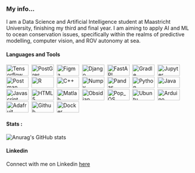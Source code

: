 ### My info...

I am a Data Science and Artificial Intelligence student at Maastricht University, finishing my third and final year. I am aiming to apply AI and ML to ocean conservation issues, specifically within the realms of predictive modelling, computer vision, and ROV autonomy at sea. 


#### Languages and Tools

<div>
  <img src="https://img.shields.io/badge/TensorFlow-FF6F00?style=for-the-badge&logo=tensorflow&logoColor=white" title="Tensorflow" alt="Tensorflow" width="60" height="30"/>&nbsp;
  <img src="https://img.shields.io/badge/PostgreSQL-316192?style=for-the-badge&logo=postgresql&logoColor=white" title="PostGres" alt="PostGres" width="60" height="30"/>&nbsp;
   <img src="https://img.shields.io/badge/Figma-F24E1E?style=for-the-badge&logo=figma&logoColor=white" title="Figma" alt="Figma" width="60" height="30"/>&nbsp;
  <img src="https://img.shields.io/badge/Django-092E20?style=for-the-badge&logo=django&logoColor=green" title="Django" alt="Django" width="60" height="30"/>&nbsp;
  <img src="https://img.shields.io/badge/fastapi-109989?style=for-the-badge&logo=FASTAPI&logoColor=white" title="FastAPI" alt="FastAPI" width="60" height="30"/>&nbsp;
  <img src="https://img.shields.io/badge/gradle-02303A?style=for-the-badge&logo=gradle&logoColor=white" title="Gradle" alt="Gradle" width="60" height="30"/>&nbsp;
  <img src="https://img.shields.io/badge/Jupyter-F37626.svg?&style=for-the-badge&logo=Jupyter&logoColor=white" title="Jupyter" alt="Jupyter" width="60" height="30"/>&nbsp;
  <img src="https://img.shields.io/badge/Postman-FF6C37?style=for-the-badge&logo=Postman&logoColor=white" title="Postman" alt="Postman" width="60" height="30"/>&nbsp;
  <img src="https://img.shields.io/badge/R-276DC3?style=for-the-badge&logo=r&logoColor=white" title="R" alt="R" width="60" height="30"/>&nbsp;
  <img src="https://img.shields.io/badge/C%2B%2B-00599C?style=for-the-badge&logo=c%2B%2B&logoColor=white" title="C++" alt="C++" width="60" height="30"/>&nbsp;
  <img src="https://img.shields.io/badge/Numpy-777BB4?style=for-the-badge&logo=numpy&logoColor=white" title="Numpy" alt="Numpy" width="60" height="30"/>&nbsp;
  <img src="https://img.shields.io/badge/Pandas-2C2D72?style=for-the-badge&logo=pandas&logoColor=white" title="Pandas" alt="Pandas" width="60" height="30"/>&nbsp;
  <img src="https://img.shields.io/badge/Python-FFD43B?style=for-the-badge&logo=python&logoColor=blue" title="Python" alt="Python" width="60" height="30"/>&nbsp;
  <img src="https://camo.githubusercontent.com/ac0cb5e27f7cb91cee1f874eff4f570bc3ae7ca304d66066f87d03b72ec23bc5/68747470733a2f2f696d672e736869656c64732e696f2f62616467652f4a6176612d677265793f7374796c653d666f722d7468652d6261646765266c6f676f3d6a617661266c6f676f436f6c6f723d7768697465" title="Java" alt="Java" width="60" height="30"/>&nbsp;
  <img src="https://img.shields.io/badge/JavaScript-323330?style=for-the-badge&logo=javascript&logoColor=F7DF1E" title="Javascript" alt="Javascript" width="60" height="30"/>&nbsp;
  <img src="https://img.shields.io/badge/HTML5-E34F26?style=for-the-badge&logo=html5&logoColor=white" title="HTML5" alt="HTML5" width="60" height="30"/>&nbsp;
  <img src="https://camo.githubusercontent.com/7906855982e8ff351db80a0a333301817aba6438198b17311e8354778337f2bd/68747470733a2f2f696d672e736869656c64732e696f2f62616467652f4d41544c41422d677265793f7374796c653d666f722d7468652d6261646765266c6f676f3d7363696b69742d6c6561726e266c6f676f636f6c6f723d7768697465" title="Matlab" alt="Matlab" width="60" height="30"/>&nbsp;
  <img src="https://img.shields.io/badge/Obsidian-483699?style=for-the-badge&logo=Obsidian&logoColor=white" title="Obsidian" alt="Obsidian" width="60" height="30"/>&nbsp;
  <img src="https://img.shields.io/badge/Pop!_OS-48B9C7?style=for-the-badge&logo=Pop!_OS&logoColor=white" title="Pop_OS" alt="Pop_OS" width="60" height="30"/>&nbsp;
  <img src="https://img.shields.io/badge/Ubuntu-E95420?style=for-the-badge&logo=ubuntu&logoColor=white" title="Ubuntu" alt="Ubuntu" width="60" height="30"/>&nbsp;
  <img src="https://img.shields.io/badge/Arduino-00979D?style=for-the-badge&logo=Arduino&logoColor=white"
       title="Arduino" alt="Arduino" width="60" height="30"/>&nbsp;
  <img src="https://img.shields.io/badge/adafruit-000000?style=for-the-badge&logo=adafruit&logoColor=white" title="Adafruit" alt="Adafruit" width="60" height="30"/>&nbsp;
  <img src="https://img.shields.io/badge/GitHub-100000?style=for-the-badge&logo=github&logoColor=white" title="Github" alt="Github" width="60" height="30"/>&nbsp;
  <img src="https://img.shields.io/badge/Docker-2CA5E0?style=for-the-badge&logo=docker&logoColor=white" title="Docker" alt="Docker" width="60" height="30"/>&nbsp;
</div>

#### Stats :
![Anurag's GitHub stats](https://github-readme-stats.vercel.app/api?username=trav-d13&show_icons=true&theme=cobalt)

#### Linkedin
Connect with me on Linkedin [here](linkedin.com/in/travis-dawson-614365182)
